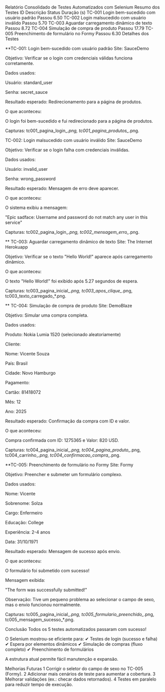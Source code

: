 Relatório Consolidado de Testes Automatizados com Selenium
Resumo dos Testes
ID	Descrição	Status	Duração (s)
TC-001	Login bem-sucedido com usuário padrão	 Passou	6.50
TC-002	Login malsucedido com usuário inválido	 Passou	5.70
TC-003	Aguardar carregamento dinâmico de texto	 Passou	8.72
TC-004	Simulação de compra de produto	 Passou	17.79
TC-005	Preenchimento de formulário no Formy	 Passou	6.30
Detalhes dos Testes

**TC-001: Login bem-sucedido com usuário padrão
Site: SauceDemo

Objetivo: Verificar se o login com credenciais válidas funciona corretamente.

Dados usados:

Usuário: standard_user

Senha: secret_sauce

Resultado esperado: Redirecionamento para a página de produtos.

O que aconteceu:

O login foi bem-sucedido e fui redirecionado para a página de produtos.

Capturas: tc001_pagina_login_*.png, tc001_pagina_produtos_*.png.

 TC-002: Login malsucedido com usuário inválido
Site: SauceDemo

Objetivo: Verificar se o login falha com credenciais inválidas.

Dados usados:

Usuário: invalid_user

Senha: wrong_password

Resultado esperado: Mensagem de erro deve aparecer.

O que aconteceu:

O sistema exibiu a mensagem:

"Epic sadface: Username and password do not match any user in this service"

Capturas: tc002_pagina_login_*.png, tc002_mensagem_erro_*.png.

** TC-003: Aguardar carregamento dinâmico de texto
Site: The Internet Herokuapp

Objetivo: Verificar se o texto "Hello World!" aparece após carregamento dinâmico.

O que aconteceu:

O texto "Hello World!" foi exibido após 5.27 segundos de espera.

Capturas: tc003_pagina_inicial_*.png, tc003_apos_clique_*.png, tc003_texto_carregado_*.png.

** TC-004: Simulação de compra de produto
Site: DemoBlaze

Objetivo: Simular uma compra completa.

Dados usados:

Produto: Nokia Lumia 1520 (selecionado aleatoriamente)

Cliente:

Nome: Vicente Souza

País: Brasil

Cidade: Novo Hamburgo

Pagamento:

Cartão: 81418072

Mês: 12

Ano: 2025

Resultado esperado: Confirmação da compra com ID e valor.

O que aconteceu:

Compra confirmada com ID: 1275365 e Valor: 820 USD.

Capturas: tc004_pagina_inicial_*.png, tc004_pagina_produto_*.png, tc004_carrinho_*.png, tc004_confirmacao_compra_*.png.

 **TC-005: Preenchimento de formulário no Formy
Site: Formy

Objetivo: Preencher e submeter um formulário complexo.

Dados usados:

Nome: Vicente

Sobrenome: Solza

Cargo: Enfermeiro

Educação: College

Experiência: 2-4 anos

Data: 31/10/1971

Resultado esperado: Mensagem de sucesso após envio.

O que aconteceu:

O formulário foi submetido com sucesso!

Mensagem exibida:

"The form was successfully submitted!"

Observação: Tive um pequeno problema ao selecionar o campo de sexo, mas o envio funcionou normalmente.

Capturas: tc005_pagina_inicial_*.png, tc005_formulario_preenchido_*.png, tc005_mensagem_sucesso_*.png.

 Conclusão
Todos os 5 testes automatizados passaram com sucesso! 

O Selenium mostrou-se eficiente para:
✔ Testes de login (sucesso e falha)
✔ Espera por elementos dinâmicos
✔ Simulação de compras (fluxo completo)
✔ Preenchimento de formulários

A estrutura atual permite fácil manutenção e expansão.

 Melhorias Futuras
1️ Corrigir o seletor do campo de sexo no TC-005 (Formy).
2️ Adicionar mais cenários de teste para aumentar a cobertura.
3️ Melhorar validações (ex.: checar dados retornados).
4️ Testes em paralelo para reduzir tempo de execução.

